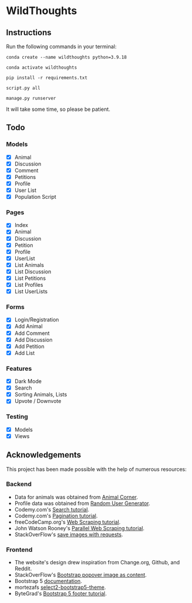 #  WildThoughts

## Instructions
Run the following commands in your terminal:
``` shell
conda create --name wildthoughts python=3.9.18
```
``` shell
conda activate wildthoughts
```
``` shell
pip install -r requirements.txt
```
``` shell
script.py all
```
``` shell
manage.py runserver
```
It will take some time, so please be patient.

## Todo
### Models
- [x] Animal
- [x] Discussion
- [x] Comment
- [x] Petitions
- [x] Profile
- [x] User List
- [x] Population Script
### Pages
- [x] Index
- [x] Animal
- [x] Discussion
- [x] Petition
- [x] Profile
- [x] UserList
- [x] List Animals
- [x] List Discussion
- [x] List Petitions
- [x] List Profiles
- [x] List UserLists
### Forms
- [x] Login/Registration
- [x] Add Animal
- [x] Add Comment
- [x] Add Discussion
- [x] Add Petition
- [x] Add List
### Features
- [x] Dark Mode
- [x] Search
- [x] Sorting Animals, Lists
- [x] Upvote / Downvote
### Testing
- [x] Models
- [x] Views

## Acknowledgements

This project has been made possible with the help of numerous resources:

### Backend
- Data for animals was obtained from [Animal Corner](https://animalcorner.org/animals/).
- Profile data was obtained from [Random User Generator](https://randomuser.me/).
- Codemy.com's [Search tutorial](https://youtu.be/AGtae4L5BbI?si=KSDHD2XQh5S6YceP).
- Codemy.com's [Pagination tutorial](https://youtu.be/N-PB-HMFmdo?si=JFQX6OpyVV6fLJqR).
- freeCodeCamp.org's [Web Scraping tutorial](https://youtu.be/XVv6mJpFOb0?si=cY__8rXOFzQ5jdzv).
- John Watson Rooney's [Parallel Web Scraping tutorial](https://youtu.be/aA6-ezS5dyY?si=SB2rH5OACNMdiSlX).
- StackOverFlow's [save images with requests](https://stackoverflow.com/questions/13137817/how-to-download-image-using-requests).

### Frontend
- The website's design drew inspiration from Change.org, Github, and Reddit.
- StackOverFlow's [Bootstrap popover image as content](https://stackoverflow.com/questions/13604144/bootstrap-popover-image-as-content).
- Bootstrap 5 [documentation](https://getbootstrap.com/docs/5.3/getting-started/introduction/).
- mortezafs [select2-bootstrap5-theme](https://github.com/mortezafs/select2-bootstrap5-theme).
- ByteGrad's [Bootstrap 5 footer tutorial](https://www.youtube.com/watch?v=4UT2r2MAJKY).